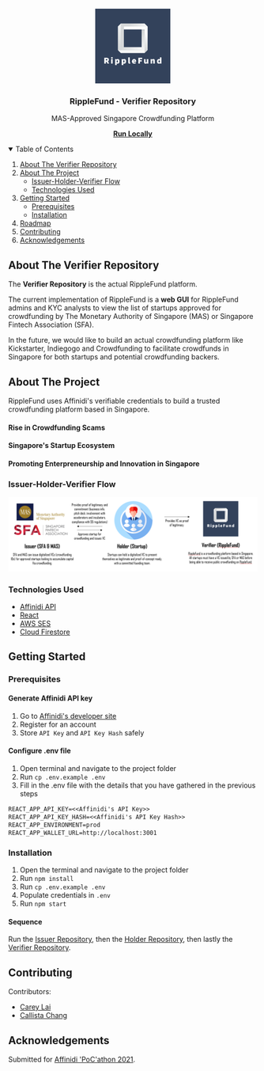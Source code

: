 <p align="center">
  <img src="./src/assets/images/icons/company-name-white.png" alt="logo" width="30%">

  <h3 align="center">RippleFund - Verifier Repository</h3>

  <p align="center">
    MAS-Approved Singapore Crowdfunding Platform
  </p>

  <p align="center">
    <a href="#getting-started"><strong>Run Locally</strong></a>
  </p>
</p>

<details open="open">
  <summary>Table of Contents</summary>
  <ol>
    <li><a href="#about-the-verifier-repostiory">About The Verifier Repository</a></li>
    <li>
      <a href="#about-the-project">About The Project</a>
      <ul>
        <li><a href="#issuer-holder-verifier-flow">Issuer-Holder-Verifier Flow</a></li>
        <li><a href="#technologies-used">Technologies Used</a></li>
      </ul>
    </li>
    <li>
      <a href="#getting-started">Getting Started</a>
      <ul>
        <li><a href="#prerequisites">Prerequisites</a></li>
        <li><a href="#installation">Installation</a></li>
      </ul>
    </li>
    <li><a href="#roadmap">Roadmap</a></li>
    <li><a href="#contributing">Contributing</a></li>
    <li><a href="#acknowledgements">Acknowledgements</a></li>
  </ol>
</details>

## About The Verifier Repository

The **Verifier Repository** is the actual RippleFund platform.

The current implementation of RippleFund is a **web GUI** for RippleFund admins and KYC analysts to view the list of startups approved for crowdfunding by The Monetary Authority of Singapore (MAS) or Singapore Fintech Association (SFA).

In the future, we would like to build an actual crowdfunding platform like Kickstarter, Indiegogo and Crowdfunding to facilitate crowdfunds in Singapore for both startups and potential crowdfunding backers.

## About The Project

RippleFund uses Affinidi's verifiable credentials to build a trusted crowdfunding platform based in Singapore. 

#### Rise in Crowdfunding Scams


#### Singapore's Startup Ecosystem


#### Promoting Enterpreneurship and Innovation in Singapore


### Issuer-Holder-Verifier Flow

<img src="./src/assets/images/icons/user-flow.png" alt="User Flow">

### Technologies Used 

- [Affinidi API](apikey.affinidi.com)
- [React](https://reactjs.org/)
- [AWS SES](https://aws.amazon.com/ses/)
- [Cloud Firestore](https://firebase.google.com/docs/firestore)

<!-- GETTING STARTED -->

## Getting Started

### Prerequisites

#### Generate Affinidi API key

1. Go to [Affinidi's developer site](apikey.affinidi.com)
2. Register for an account
3. Store `API Key` and `API Key Hash` safely

#### Configure .env file

1. Open terminal and navigate to the project folder
2. Run `cp .env.example .env`
3. Fill in the .env file with the details that you have gathered in the previous steps

```
REACT_APP_API_KEY=<<Affinidi's API Key>>
REACT_APP_API_KEY_HASH=<<Affinidi's API Key Hash>>
REACT_APP_ENVIRONMENT=prod
REACT_APP_WALLET_URL=http://localhost:3001
```

### Installation

1. Open the terminal and navigate to the project folder
2. Run `npm install`
3. Run `cp .env.example .env`
4. Populate credentials in `.env`
5. Run `npm start`

#### Sequence

Run the [Issuer Repository](https://github.com/SmolLeaps/ripplefund-issuer), then the [Holder Repository](https://github.com/SmolLeaps/ripplefund-holder), then lastly the [Verifier Repository](https://github.com/SmolLeaps/ripplefund-verifier).

## Contributing

Contributors:

- [Carey Lai](https://github.com/careylzh)
- [Callista Chang](https://github.com/callistachang)

## Acknowledgements

Submitted for [Affinidi 'PoC'athon 2021](https://affinidipocathon.devpost.com/).